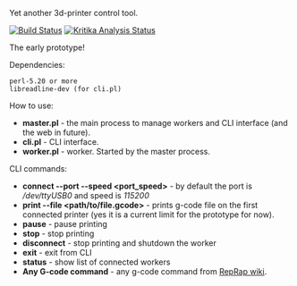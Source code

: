 Yet another 3d-printer control tool.

[![Build Status](https://travis-ci.org/alpha6/Print3r.svg?branch=master)](https://travis-ci.org/alpha6/Print3r)
[![Kritika Analysis Status](https://kritika.io/users/alpha6/repos/1636900371975369/heads/master/status.svg)](https://kritika.io/users/alpha6/repos/1636900371975369/heads/master/)

The early prototype!


Dependencies:

    perl-5.20 or more
    libreadline-dev (for cli.pl)


How to use:

* **master.pl** - the main process to manage workers and CLI interface (and the web in future).
* **cli.pl** - CLI interface.
* **worker.pl** - worker. Started by the master process.


CLI commands:

* **connect --port <serialPort> --speed <port_speed>** - by default the port is */dev/ttyUSB0* and speed is *115200*
* **print --file <path/to/file.gcode>** - prints g-code file on the first connected printer (yes it is a current limit for the prototype for now).
* **pause** - pause printing
* **stop** - stop printing
* **disconnect** - stop printing and shutdown the worker
* **exit** - exit from CLI
* **status** - show list of connected workers
* **Any G-code command** - any g-code command from [RepRap wiki](http://reprap.org/wiki/G-code).


